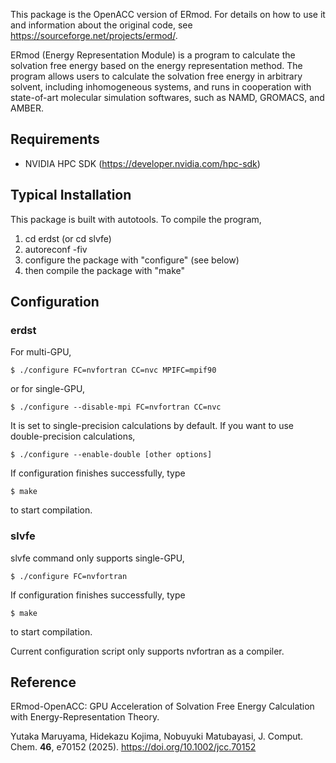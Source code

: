 This package is the OpenACC version of ERmod. For details on how to use it and information about the original code, see https://sourceforge.net/projects/ermod/.

ERmod (Energy Representation Module) is a program to calculate the solvation free energy based on the energy representation method. The program allows users to calculate the solvation free energy in arbitrary solvent, including inhomogeneous systems, and runs in cooperation with state-of-art molecular simulation softwares, such as NAMD, GROMACS, and AMBER.

## Requirements
- NVIDIA HPC SDK (https://developer.nvidia.com/hpc-sdk)

## Typical Installation
This package is built with autotools. To compile the program,
1. cd erdst (or cd slvfe)
2. autoreconf -fiv
3. configure the package with "configure" (see below)
4. then compile the package with "make"

## Configuration
### erdst
For multi-GPU,
```
$ ./configure FC=nvfortran CC=nvc MPIFC=mpif90
```
or for single-GPU,
```
$ ./configure --disable-mpi FC=nvfortran CC=nvc
```

It is set to single-precision calculations by default.
If you want to use double-precision calculations,
```
$ ./configure --enable-double [other options]
```

If configuration finishes successfully, type
```
$ make
```
to start compilation.

### slvfe
slvfe command only supports single-GPU,
```
$ ./configure FC=nvfortran
```
If configuration finishes successfully, type
```
$ make
```
to start compilation.

Current configuration script only supports nvfortran as a compiler.

## Reference
ERmod-OpenACC: GPU Acceleration of Solvation Free Energy Calculation with Energy-Representation Theory.

Yutaka Maruyama, Hidekazu Kojima, Nobuyuki Matubayasi,
J. Comput. Chem. **46**, e70152 (2025). 
https://doi.org/10.1002/jcc.70152